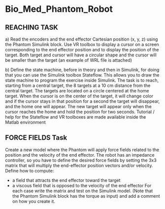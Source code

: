 # Bio_Med_Phantom_Robot

## REACHING TASK 

a) Read the encoders and the end effector Cartesian position (x, y, z) using the Phantom Simulink block. Use VR toolbox to display a cursor on a screen corresponding to the end effector position and to display the position of the target. Both target and cursor will have a circular shape and the cursor will be smaller than the target (an example of WRL file is attached) 

b) Define the state machine, before in theory and then in Simulink, for doing that you can use the Simulink toolbox Stateflow. This allows you to draw the state machine to program the exercise inside Simulink. The task is to reach, starting from a central target, the 8 targets at a 10 cm distance from the central target. The targets are located on a circle centered at the home target. When the cursor is on the center of the target, it will change color and if the cursor stays in that position for a second the target will disappear, and the home one will appear. The new target will appear only when the cursor reaches the home and hold the position for two seconds. Tutorial / help for the Stateflow and VR toolboxes are made available inside the Matlab environment

## FORCE FIELDS Task

Create a new model where the Phantom will apply force fields related to the position and the velocity of the end effector. The robot has an impedance controller, so you have to define the desired force fields by setting the 3x3 matrix that will multiply the end-effector position vectors and/or velocity. Define how to compute:
- a field that attracts the end effector toward the target
- a viscous field that is opposed to the velocity of the end effector For each case write the matrix and test on the Simulink model. (Note that the Phantom Simulink block has the torque as input) and add a comment on how you create it.
